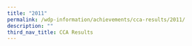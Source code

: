 ```yaml
---
title: "2011"
permalink: /wdp-information/achievements/cca-results/2011/
description: ""
third_nav_title: CCA Results
---
```

